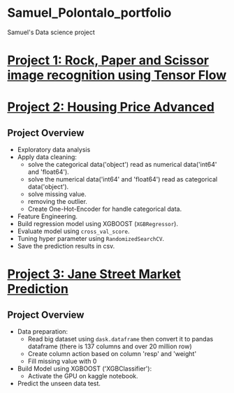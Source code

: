 # Samuel_Polontalo_portfolio
Samuel's Data science project

# [Project 1: Rock, Paper and Scissor image recognition using Tensor Flow](https://github.com/samuelpolontalo/rock-paper-scissors-recognition-using-TensorFlow)
# [Project 2: Housing Price Advanced](https://github.com/samuelpolontalo/Housing-Price-Advanced)
## Project Overview
* Exploratory data analysis
* Apply data cleaning:
  * solve the categorical data('object') read as numerical data('int64' and 'float64').
  * solve the numerical data('int64' and 'float64') read as categorical data('object').
  * solve missing value.
  * removing the outlier.
  * Create One-Hot-Encoder for handle categorical data.
* Feature Engineering.
* Build regression model using XGBOOST (`XGBRegressor`).
* Evaluate model using `cross_val_score`.
* Tuning hyper parameter using `RandomizedSearchCV`.
* Save the prediction results in csv.
# [Project 3: Jane Street Market Prediction](https://github.com/samuelpolontalo/Jane-Street-Market-Prediction)
## Project Overview
* Data preparation:
  * Read big dataset using `dask.dataframe` then convert it to pandas dataframe (there is 137 columns and over 20 million row)
  * Create column action based on column 'resp' and 'weight'
  * Fill missing value with 0
* Build Model using XGBOOST ('XGBClassifier'):
  * Activate the GPU on kaggle notebook.
* Predict the unseen data test.
